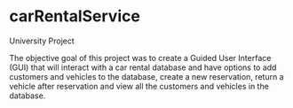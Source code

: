 # carRentalService
University Project

The objective goal of this project was to create a Guided User Interface (GUI) that will interact with a car rental 
database and have options to add customers and vehicles to the database, create a new reservation, return a vehicle 
after reservation and view all the customers and vehicles in the database.
